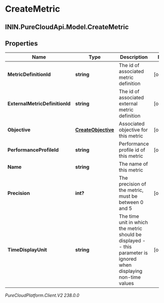 # CreateMetric

## ININ.PureCloudApi.Model.CreateMetric

## Properties

|Name | Type | Description | Notes|
|------------ | ------------- | ------------- | -------------|
| **MetricDefinitionId** | **string** | The id of associated metric definition | [optional] |
| **ExternalMetricDefinitionId** | **string** | The id of associated external metric definition | [optional] |
| **Objective** | [**CreateObjective**](CreateObjective) | Associated objective for this metric | [optional] |
| **PerformanceProfileId** | **string** | Performance profile id of this metric | [optional] |
| **Name** | **string** | The name of this metric | |
| **Precision** | **int?** | The precision of the metric, must be between 0 and 5 | [optional] |
| **TimeDisplayUnit** | **string** | The time unit in which the metric should be displayed - - this parameter is ignored when displaying non-time values | [optional] |



_PureCloudPlatform.Client.V2 238.0.0_
